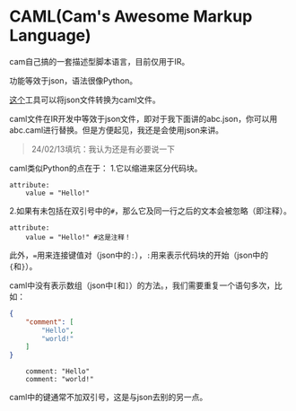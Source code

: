 # CAML(Cam's Awesome Markup Language)
cam自己搞的一套描述型脚本语言，目前仅用于IR。

功能等效于json，语法很像Python。

[这个](https://teamopenindustry.cc/caml/)工具可以将json文件转换为caml文件。

caml文件在IR开发中等效于json文件，即对于我下面讲的abc.json，你可以用abc.caml进行替换。但是方便起见，我还是会使用json来讲。

> 24/02/13填坑：我认为还是有必要说一下


caml类似Python的点在于：
1.它以缩进来区分代码块。
```caml
attribute:
    value = "Hello!"
```
2.如果有未包括在双引号中的`#`，那么它及同一行之后的文本会被忽略（即注释）。
```caml
attribute:
    value = "Hello!" #这是注释！
```

此外，`=`用来连接键值对（json中的`:`），`:`用来表示代码块的开始（json中的`{`和`}`）。

caml中没有表示数组（json中`[`和`]`）的方法。，我们需要重复一个语句多次，比如：
```json
{
    "comment": [
        "Hello",
        "world!"
    ]
}
```
```caml
    comment: "Hello"
    comment: "world!"
```
caml中的键通常不加双引号，这是与json去别的另一点。